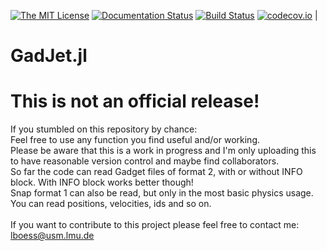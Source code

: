 [![The MIT License](https://img.shields.io/badge/license-MIT-orange.svg)](LICENSE.md)
[![Documentation Status](https://readthedocs.org/projects/gadjetjl/badge/?version=latest)](https://gadjetjl.readthedocs.io/en/latest/?badge=latest)
[![Build Status](https://travis-ci.org/LudwigBoess/GadJet.svg?branch=master)](https://travis-ci.org/LudwigBoess/GadJet)
[![codecov.io](https://codecov.io/gh/LudwigBoess/GadJet.jl/coverage.svg?branch=master)](https://codecov.io/gh/LudwigBoess/GadJet.jl?branch=master) |

# GadJet.jl

# This is not an official release!

If you stumbled on this repository by chance: <br>
Feel free to use any function you find useful and/or working. <br>
Please be aware that this is a work in progress and I'm only uploading this to have reasonable version control and maybe find collaborators. <br>
So far the code can read Gadget files of format 2, with or without INFO block. With INFO block works better though! <br>
Snap format 1 can also be read, but only in the most basic physics usage. You can read positions, velocities, ids and so on. <br>
<br>
If you want to contribute to this project please feel free to contact me: lboess@usm.lmu.de
